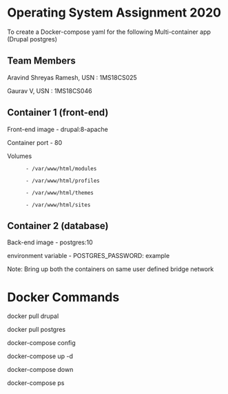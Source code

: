 # Operating System Assignment 2020

To create a Docker-compose yaml for the following Multi-container app (Drupal postgres)

## Team Members

Aravind Shreyas Ramesh, USN : 1MS18CS025

Gaurav V, USN : 1MS18CS046

## Container 1 (front-end)

  Front-end image - drupal:8-apache
  
  Container port - 80
  
  Volumes 
          
          - /var/www/html/modules

          - /var/www/html/profiles

          - /var/www/html/themes

          - /var/www/html/sites

## Container 2 (database)

  Back-end image - postgres:10
  
  environment variable -  POSTGRES_PASSWORD: example

Note: Bring up both the containers on same user defined bridge network

# Docker Commands

  docker pull drupal

  docker pull postgres
  
  docker-compose config

  docker-compose up -d

  docker-compose down

  docker-compose ps

